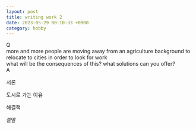 ```yaml
---
layout: post
title: writing work 2
date: 2023-05-29 00:10:33 +0900
category: hobby
---
```

Q
<br/>
more and more people are moving away from an agriculture background to relocate to cities in order to look for work
<br/>
what will be the consequences of this? what solutions can you offer?
<br/>
A
<br/>

서론

도시로 가는 이유

해결책

결말


